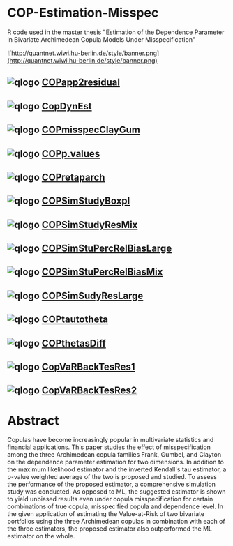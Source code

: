 # COP-Estimation-Misspec
R code used in the master thesis "Estimation of the Dependence Parameter in Bivariate
Archimedean Copula Models Under Misspecification"

![http://quantnet.wiwi.hu-berlin.de/style/banner.png](http://quantnet.wiwi.hu-berlin.de/style/banner.png)

## ![qlogo](http://quantnet.wiwi.hu-berlin.de/graphics/quantlogo.png) **[COPapp2residual](https://github.com/QuantLet/COP-Estimation-Misspec/tree/master/COPapp2residual)**

## ![qlogo](http://quantnet.wiwi.hu-berlin.de/graphics/quantlogo.png) **[CopDynEst](https://github.com/QuantLet/COP-Estimation-Misspec/tree/master/CopDynEst)**

## ![qlogo](http://quantnet.wiwi.hu-berlin.de/graphics/quantlogo.png) **[COPmisspecClayGum](https://github.com/QuantLet/COP-Estimation-Misspec/tree/master/COPmisspecClayGum)**

## ![qlogo](http://quantnet.wiwi.hu-berlin.de/graphics/quantlogo.png) **[COPp.values](https://github.com/QuantLet/COP-Estimation-Misspec/tree/master/COPp.values)**

## ![qlogo](http://quantnet.wiwi.hu-berlin.de/graphics/quantlogo.png) **[COPretaparch](https://github.com/QuantLet/COP-Estimation-Misspec/tree/master/COPretaparch)**

## ![qlogo](http://quantnet.wiwi.hu-berlin.de/graphics/quantlogo.png) **[COPSimStudyBoxpl](https://github.com/QuantLet/COP-Estimation-Misspec/tree/master/COPSimStudyBoxpl)**

## ![qlogo](http://quantnet.wiwi.hu-berlin.de/graphics/quantlogo.png) **[COPSimStudyResMix](https://github.com/QuantLet/COP-Estimation-Misspec/tree/master/COPSimStudyResMix)**

## ![qlogo](http://quantnet.wiwi.hu-berlin.de/graphics/quantlogo.png) **[COPSimStuPercRelBiasLarge](https://github.com/QuantLet/COP-Estimation-Misspec/tree/master/COPSimStuPercRelBiasLarge)**

## ![qlogo](http://quantnet.wiwi.hu-berlin.de/graphics/quantlogo.png) **[COPSimStuPercRelBiasMix](https://github.com/QuantLet/COP-Estimation-Misspec/tree/master/COPSimStuPercRelBiasMix)**

## ![qlogo](http://quantnet.wiwi.hu-berlin.de/graphics/quantlogo.png) **[COPSimSudyResLarge](https://github.com/QuantLet/COP-Estimation-Misspec/tree/master/COPSimSudyResLarge)**

## ![qlogo](http://quantnet.wiwi.hu-berlin.de/graphics/quantlogo.png) **[COPtautotheta](https://github.com/QuantLet/COP-Estimation-Misspec/tree/master/COPtautotheta)**

## ![qlogo](http://quantnet.wiwi.hu-berlin.de/graphics/quantlogo.png) **[COPthetasDiff](https://github.com/QuantLet/COP-Estimation-Misspec/tree/master/COPthetasDiff)**

## ![qlogo](http://quantnet.wiwi.hu-berlin.de/graphics/quantlogo.png) **[CopVaRBackTesRes1](https://github.com/QuantLet/COP-Estimation-Misspec/tree/master/CopVaRBackTesRes1)**

## ![qlogo](http://quantnet.wiwi.hu-berlin.de/graphics/quantlogo.png) **[CopVaRBackTesRes2](https://github.com/QuantLet/COP-Estimation-Misspec/tree/master/CopVaRBackTesRes2)**

# Abstract
Copulas have become increasingly popular in multivariate statistics and financial applications.
This paper studies the effect of misspecification among the three Archimedean copula
families Frank, Gumbel, and Clayton on the dependence parameter estimation for two dimensions.
In addition to the maximum likelihood estimator and the inverted Kendall's tau
estimator, a p-value weighted average of the two is proposed and studied. To assess the performance
of the proposed estimator, a comprehensive simulation study was conducted. As
opposed to ML, the suggested estimator is shown to yield unbiased results even under copula
misspecification for certain combinations of true copula, misspecified copula and dependence
level. In the given application of estimating the Value-at-Risk of two bivariate portfolios
using the three Archimedean copulas in combination with each of the three estimators, the
proposed estimator also outperformed the ML estimator on the whole.
